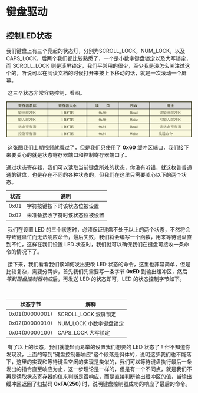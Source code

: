 # 键盘驱动

## 控制LED状态

​	我们键盘上有三个亮起的状态灯，分别为SCROLL_LOCK，NUM_LOCK，以及CAPS_LOCK，后两个我们都比较熟悉了，一个是小数字键盘锁定以及大写锁定，而 SCROLL_LOCK 则是滚屏锁定，我们平常用的很少，至少我是没怎么关注过这个的，听说可以在阅读文档的时候打开来按上下移动的话，就是一次滚动一个屏幕。

​	这三个状态非常容易控制，看图。

![](./图片/30-8042键盘控制器的寄存器.png)

​	这张图我们上期视频就看过了，但是我们只使用了 **0x60** 缓冲区端口，我们接下来要关心的就是状态寄存器端口和控制寄存器端口了。

​	通过状态寄存器，我们可以读取当前键盘所处的状态，你没有听错，就这枚普普通通的键盘，也是存在不同的各种状态的，但我们在这里只需要关心以下的两个状态。



| 状态 | 说明                           |
| ---- | ------------------------------ |
| 0x01 | 字符按键按下时该状态位被设置   |
| 0x02 | 未准备接收字符时该状态位被设置 |

​	我们在设置 LED 的三个状态时，必须保证键盘不处于以上的两个状态，不然将会导致键盘忙而无法响应命令，最后失败，我们将会编写一个函数，用来等待键盘直到不忙，这样在我们设置 LED 状态时，我们就可以确保我们在键盘可接收一条命令的情况下了。

​	接下来，我们看看我们该如何发出更改 LED 状态的命令，这里也非常简单，但是比较复杂，需要分两步，首先我们先需要写一条字节 **0xED** 到输出缓冲区，然后*等到键盘控制器响应*后，再发送 LED 的状态即可，LED 的状态控制字节如下。

​	

| 状态字节       | 解释                    |
| -------------- | ----------------------- |
| 0x01(00000001) | SCROLL_LOCK 滚屏锁定    |
| 0x02(00000010) | NUM_LOCK 小数字键盘锁定 |
| 0x04(00000100) | CAPS_LOCK 大写锁定      |

​	有了以上的状态，我们就能轻而易举的设置我们想要的 LED 状态了！但不知道你发现没，上面的等到"键盘控制器响应"这个段落是斜体的，说明这步我们也不能落下，这里的实现和等待键盘空闲的实现是类似的，我们可以等待键盘执行最后一条发出的指令直至响应为止，这一步理论是一样的，但是有一个不同点，就是我们不再是读取状态寄存器的值来判断是否响应，而是直接判断输出缓冲区的值，当输出缓冲区返回了扫描码 **0xFA(250)** 时，说明键盘控制器成功的响应了最后的命令。

​	









